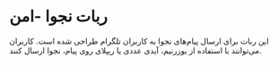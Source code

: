 # ربات نجوا -امن

این ربات برای ارسال پیام‌های نجوا به کاربران تلگرام طراحی شده است. کاربران می‌توانند با استفاده از یوزرنیم، آیدی عددی یا ریپلای روی پیام، نجوا ارسال کنند.